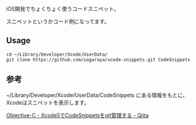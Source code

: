 iOS開発でちょくちょく使うコードスニペット。

スニペットというかコード例になってます。

## Usage
```
cd ~/Library/Developer/Xcode/UserData/
git clone https://github.com/sagaraya/xcode-snippets.git CodeSnippets
```

## 参考
~/Library/Developer/Xcode/UserData/CodeSnippets にある情報をもとに、Xcodeはスニペットを表示します。

[Objective-C - Xcode5でCodeSnippetsをgit管理する - Qiita](http://qiita.com/morizotter/items/1025c30e8070433cde68)
